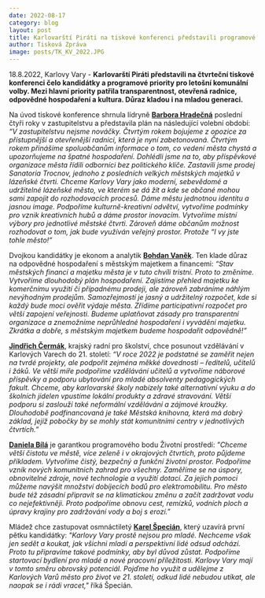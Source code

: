 ```yaml
---
date: 2022-08-17
category: blog
layout: post
title: Karlovarští Piráti na tiskové konferenci představili programové priority pro komunální volby 2022
author: Tisková Zpráva
image: posts/TK_KV_2022.JPG
---
```

18.8.2022, Karlovy Vary - **Karlovarští Piráti představili na čtvrteční tiskové konferenci čelo kandidátky a programové priority pro letošní komunální volby. Mezi hlavní priority patřila transparentnost, otevřená radnice, odpovědné hospodaření a kultura. Důraz kladou i na mladou generaci.**

Na úvod tiskové konference shrnula lídryně **[Barbora Hradečná](https://karlovyvary.pirati.cz/lide/barbora-hradecna/)** poslední čtyři roky v zastupitelstvu a představila plán na následující volební období: *“V zastupitelstvu nejsme nováčky. Čtvrtým rokem bojujeme z opozice za přístupnější a otevřenější radnici, která je nyní zabetonovaná. Čtvrtým rokem přinášíme spoluobčanům informace o tom, co vedení města chystá a upozorňujeme na špatné hospodaření. Dohlédli jsme na to, aby příspěvkové organizace města řídili odborníci bez politického klíče. Zastavili jsme prodej Sanatoria Trocnov, jednoho z posledních velkých městských majetků v lázeňské čtvrti. 
Chceme Karlovy Vary jako moderní, sebevědomé a udržitelné lázeňské město, ve kterém se dá žít a kde se občané mohou sami zapojit do rozhodovacích procesů. 
Dáme městu jednotnou identitu a jasnou image. Podpoříme kulturně-kreativní odvětví, vytvoříme podmínky pro vznik kreativních hubů a dáme prostor inovacím.
Vytvoříme místní výbory pro jednotlivé městské čtvrti. Zároveň dáme občanům možnost rozhodovat o tom, jak bude využíván veřejný prostor. 
Protože “I vy jste tohle město!”*

Dvojkou kandidátky je ekonom a analytik **[Bohdan Vaněk](https://karlovyvary.pirati.cz/lide/bohdan-vanek/)**. Ten klade důraz na odpovědné hospodaření s městským majetkem a financemi: *“Stav městských financí a majetku města je v tuto chvíli tristní. Proto to změníme. Vytvoříme dlouhodobý plán hospodaření. Zajistíme přehled majetku ke komerčnímu využití či případnému prodeji, ale zároveň zabráníme náhlým nevýhodným prodejům. Samozřejmostí je jasný a udržitelný rozpočet, kde si každý bude moci ověřit výdaje města. Zřídíme participativní rozpočet pro větší zapojení veřejnosti. Budeme uplatňovat zásady pro transparentní organizace a znemožníme neprůhledné hospodaření i vyvádění majetku. Zkrátka a dobře, s městským majetkem budeme hospodařit odpovědně!”*

**[Jindřich Čermák](https://karlovyvary.pirati.cz/lide/jindrich-cermak/)**, krajský radní pro školství, chce posunout vzdělávání v Karlových Varech do 21. století: *“V roce 2022 je podstatné se zaměřit nejen na tvrdé projekty, ale podpořit zejména měkké dovednosti – ředitelů, učitelů i žáků. Ve větší míře podpoříme vzdělávání učitelů a vytvoříme náborové příspěvky a podporu ubytování pro mladé absolventy pedagogických fakult. Chceme, aby karlovarské školy nabízely také alternativní výuku a do školních jídelen vpustíme lokální produkty a zdravé stravování.
Větší podporu si zaslouží také neformální vzdělávání a zájmové kroužky. Dlouhodobě podfinancovaná je také Městská knihovna, která má dobrý základ, jejíž pobočky by se mohly stát komunitními centry v jednotlivých čtvrtích.”*

**[Daniela Bílá](https://karlovyvary.pirati.cz/lide/daniela-bila/)** je garantkou programového bodu Životní prostředí: *"Chceme větší čistotu ve městě, více zeleně i v okrajových čtvrtích, proto půjdeme příkladem. Vytvoříme čistý, bezpečný a funkční životní prostor. Podpoříme vznik nových komunitnich zahrad pro všechny. Zaměříme se na úspory, obnovitelné zdroje, nové technologie a využití dotací. Za jejich pomoci můžeme navýšit množství dobíjecích bodů pro elektromobilitu. Pro město bude též zásadní připravit se na klimatickou změnu a začít zadržovat vodu co nejefektivněji. Proto podpoříme obnovu cest, remízků, vodních ploch a úpravy krajiny pro zadržování vody a boj s erozí."*

Mládež chce zastupovat osmnáctiletý **[Karel Špecián](https://karlovyvary.pirati.cz/lide/karel-specian/)**, který uzavírá první pětku kandidátky: *"Karlovy Vary prostě nejsou pro mladé. Nechceme však jen sedět a koukat, jak všichni mladí a perspektivní lidé odsud odchází. Proto tu připravíme takové podmínky, aby byl důvod zůstat. Podpoříme startovací bydlení pro mladé a nové pracovní příležitosti. Karlovy Vary mají v tomto směru obrovský potenciál. Pojďme ho využít a udělejme z Karlových Varů město pro život ve 21. století, odkud lidé nebudou utíkat, ale naopak se i rádi vracet,"*  říká Špecián.
